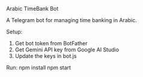 Arabic TimeBank Bot

A Telegram bot for managing time banking in Arabic.

Setup:
1. Get bot token from BotFather
2. Get Gemini API key from Google AI Studio  
3. Update the keys in bot.js

Run:
npm install
npm start